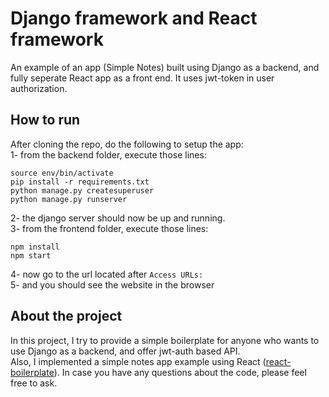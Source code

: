# Django framework and React framework
An example of an app (Simple Notes) built using Django as a backend, and fully seperate React app as a front end. It uses jwt-token in user authorization.

## How to run
After cloning the repo, do the following to setup the app:<br />
1- from the backend folder, execute those lines:
```
source env/bin/activate
pip install -r requirements.txt
python manage.py createsuperuser
python manage.py runserver
```
2- the django server should now be up and running. <br />
3- from the frontend folder, execute those lines:
```
npm install
npm start
```
4- now go to the url located after `Access URLs:` <br/>
5- and you should see the website in the browser <br />

## About the project
In this project, I try to provide a simple boilerplate for anyone who wants to use Django as a backend, and offer jwt-auth based API. <br />
Also, I implemented a simple notes app example using React ([react-boilerplate](https://github.com/react-boilerplate/react-boilerplate)). In case you have any questions about the code, please feel free to ask. <br />
